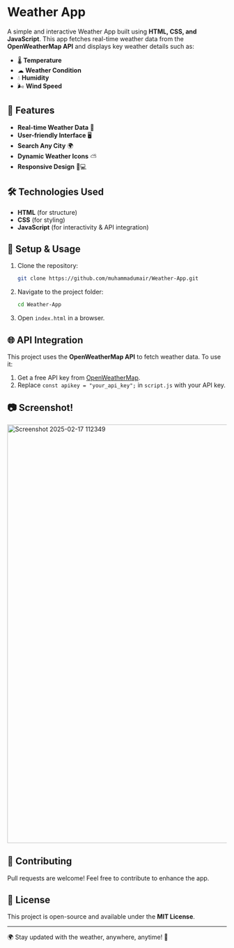 # Weather App

A simple and interactive Weather App built using **HTML, CSS, and JavaScript**. This app fetches real-time weather data from the **OpenWeatherMap API** and displays key weather details such as:

- 🌡 **Temperature**
- ☁ **Weather Condition**
- 💧 **Humidity**
- 🌬 **Wind Speed**

## 🚀 Features
- **Real-time Weather Data** 📡
- **User-friendly Interface** 🖥️
- **Search Any City** 🌍
- **Dynamic Weather Icons** ⛅
- **Responsive Design** 📱💻

## 🛠 Technologies Used
- **HTML** (for structure)
- **CSS** (for styling)
- **JavaScript** (for interactivity & API integration)

## 🔧 Setup & Usage
1. Clone the repository:
   ```bash
   git clone https://github.com/muhammadumair/Weather-App.git
   ```
2. Navigate to the project folder:
   ```bash
   cd Weather-App
   ```
3. Open `index.html` in a browser.

## 🌐 API Integration
This project uses the **OpenWeatherMap API** to fetch weather data. To use it:
1. Get a free API key from [OpenWeatherMap](https://openweathermap.org/).
2. Replace `const apikey = "your_api_key";` in `script.js` with your API key.

## 📷 Screenshot!
<img width="960" alt="Screenshot 2025-02-17 112349" src="https://github.com/user-attachments/assets/e1d80d32-5e5f-4abf-ad3f-af9b4b2a81c9" />


## 🤝 Contributing
Pull requests are welcome! Feel free to contribute to enhance the app.

## 📜 License
This project is open-source and available under the **MIT License**.

---

🌍 Stay updated with the weather, anywhere, anytime! 🚀

